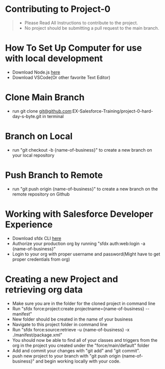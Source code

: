 # Contributing to Project-0

> - Please Read All Instructions to contribute to the project.
> - No project should be submitting a pull request to the main branch.

# How To Set Up Computer for use with local development

- Download Node.js [here](https://nodejs.org/en/)
- Download VSCode(Or other favorite Text Editor)

# Clone Main Branch
 
 - run git clone git@github.com:EX-Salesforce-Training/project-0-hard-day-s-byte.git in terminal

# Branch on Local

 - run "git checkout -b {name-of-business}" to create a new branch on your local repository

# Push Branch to Remote

 - run "git push origin {name-of-business}" to create a new branch on the remote repository on Github

# Working with Salesforce Developer Experience
 - Download sfdx CLI [here](https://developer.salesforce.com/tools/sfdxcli)
 - Authorize your production org by running "sfdx auth:web:login -a {name-of-business}"
 - Login to your org with proper username and password(Might have to get proper credentials from org)

# Creating a new Project and retrieving org data
 - Make sure you are in the folder for the cloned project in command line
 - Run "sfdx force:project:create projectname={name-of-business} --manifest"
 - New folder should be created in the name of your business
 - Navigate to this project folder in command line
 - Run "sfdx force:source:retrieve -u {name-of-business} -x ./manifest/package.xml"
 - You should now be able to find all of your classes and triggers from the org in the project you   created under the "force/main/default" folder
 - Add and commit your changes with "git add" and "git commit".
 - push new project to your branch with "git push origin {name-of-business}" and begin working locally with your code.
